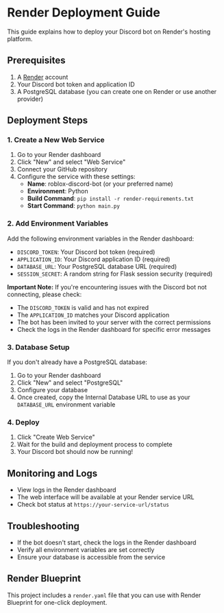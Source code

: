 # Render Deployment Guide

This guide explains how to deploy your Discord bot on Render's hosting platform.

## Prerequisites

1. A [Render](https://render.com) account
2. Your Discord bot token and application ID
3. A PostgreSQL database (you can create one on Render or use another provider)

## Deployment Steps

### 1. Create a New Web Service

1. Go to your Render dashboard
2. Click "New" and select "Web Service"
3. Connect your GitHub repository
4. Configure the service with these settings:
   - **Name**: roblox-discord-bot (or your preferred name)
   - **Environment**: Python
   - **Build Command**: `pip install -r render-requirements.txt`
   - **Start Command**: `python main.py`

### 2. Add Environment Variables

Add the following environment variables in the Render dashboard:

- `DISCORD_TOKEN`: Your Discord bot token (required)
- `APPLICATION_ID`: Your Discord application ID (required)
- `DATABASE_URL`: Your PostgreSQL database URL (required)
- `SESSION_SECRET`: A random string for Flask session security (required)

**Important Note:** 
If you're encountering issues with the Discord bot not connecting, please check:
- The `DISCORD_TOKEN` is valid and has not expired
- The `APPLICATION_ID` matches your Discord application
- The bot has been invited to your server with the correct permissions
- Check the logs in the Render dashboard for specific error messages

### 3. Database Setup

If you don't already have a PostgreSQL database:

1. Go to your Render dashboard
2. Click "New" and select "PostgreSQL"
3. Configure your database
4. Once created, copy the Internal Database URL to use as your `DATABASE_URL` environment variable

### 4. Deploy

1. Click "Create Web Service"
2. Wait for the build and deployment process to complete
3. Your Discord bot should now be running!

## Monitoring and Logs

- View logs in the Render dashboard
- The web interface will be available at your Render service URL
- Check bot status at `https://your-service-url/status`

## Troubleshooting

- If the bot doesn't start, check the logs in the Render dashboard
- Verify all environment variables are set correctly
- Ensure your database is accessible from the service

## Render Blueprint

This project includes a `render.yaml` file that you can use with Render Blueprint for one-click deployment.